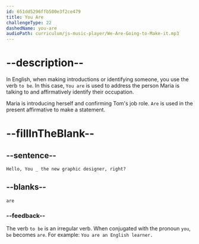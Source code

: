 ```yaml
---
id: 651dd5296ffb500e3f2ce479
title: You Are
challengeType: 22
dashedName: you-are
audioPath: curriculum/js-music-player/We-Are-Going-to-Make-it.mp3
---
```


# --description--

In English, when making introductions or identifying someone, you use the verb `to be`. In this case, `You are` is used to address the person Maria is talking to and affirmatively identify their occupation.

Maria is introducing herself and confirming Tom's job role. `Are` is used in the present affirmative to make a statement.

# --fillInTheBlank--

## --sentence--

`Hello, You _ the new graphic designer, right?`

## --blanks--

`are`

### --feedback--

The verb `to be` is an irregular verb. When conjugated with the pronoun `you`, `be` becomes `are`. For example: `You are an English learner.`
